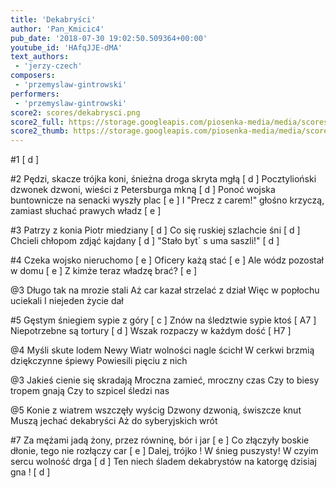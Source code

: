 ```yaml
---
title: 'Dekabryści'
author: 'Pan_Kmicic4'
pub_date: '2018-07-30 19:02:50.509364+00:00'
youtube_id: 'HAfqJJE-dMA'
text_authors:
 - 'jerzy-czech'
composers:
 - 'przemyslaw-gintrowski'
performers:
 - 'przemyslaw-gintrowski'
score2: scores/dekabrysci.png
score2_full: https://storage.googleapis.com/piosenka-media/media/scores/dekabrysci.png
score2_thumb: https://storage.googleapis.com/piosenka-media/media/scores/dekabrysci.png.180x0_q85_upscale.png
---
```


#1
 [ d ]

#2
Pędzi, skacze trójka koni, śnieżna droga skryta mgłą [ d ]
Pocztylioński dzwonek dzwoni, wieści z Petersburga mkną [ d ]
Ponoć wojska buntownicze na senacki wyszły plac [ e ]
I "Precz z carem!" głośno krzyczą, zamiast słuchać prawych władz [ e ]

#3
Patrzy z konia Piotr miedziany [ d ]
Co się ruskiej szlachcie śni [ d ] 
Chcieli chłopom zdjąć kajdany [ d ]
"Stało byt` s uma saszli!" [ d ]

#4
Czeka wojsko nieruchomo [ e ]
Oficery każą stać [ e ]
Ale wódz pozostał w domu [ e ]
Z kimże teraz władzę brać? [ e ]

@3
Długo tak na mrozie stali 
Aż car kazał strzelać z dział
Więc w popłochu uciekali
I niejeden życie dał

#5
Gęstym śniegiem sypie z góry [ c ]
Znów na śledztwie sypie ktoś [ A7 ]
Niepotrzebne są tortury [ d ]
Wszak rozpaczy w każdym dość [ H7 ]

@4
Myśli skute lodem Newy
Wiatr wolności nagle ścichł
W cerkwi brzmią dziękczynne śpiewy
Powiesili pięciu z nich

@3
Jakieś cienie się skradają
Mroczna zamieć, mroczny czas
Czy to biesy tropem gnają
Czy to szpicel śledzi nas

@5
Konie z wiatrem wszczęły wyścig
Dzwony dzwonią, świszcze knut
Muszą jechać dekabryści
Aż do syberyjskich wrót

#7
Za mężami jadą żony, przez równinę, bór i jar [ e ]
Co złączyły boskie dłonie, tego nie rozłączy car [ e ]
Dalej, trójko ! W śnieg puszysty! W czyim sercu wolność drga [ d ]
Ten niech śladem dekabrystów na katorgę dzisiaj gna ! [ d ]